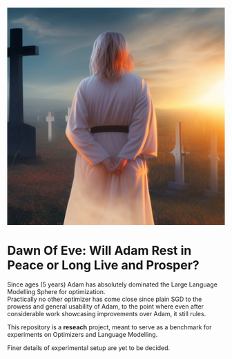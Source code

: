 ![StableDiffusion image titled Dawn of Eve](/assets/dawn_of_eve2.png)

# Dawn Of Eve: Will Adam Rest in Peace or Long Live and Prosper? 

Since ages (5 years) Adam has absolutely dominated the Large Language Modelling Sphere for optimization.\
Practically no other optimizer has come close since plain SGD to the prowess and general usability of Adam, to the point where even after considerable work showcasing improvements over Adam, it still rules. 

This repository is a **reseach** project, meant to serve as a benchmark for experiments on Optimizers and Language Modelling. 

Finer details of experimental setup are yet to be decided. 

